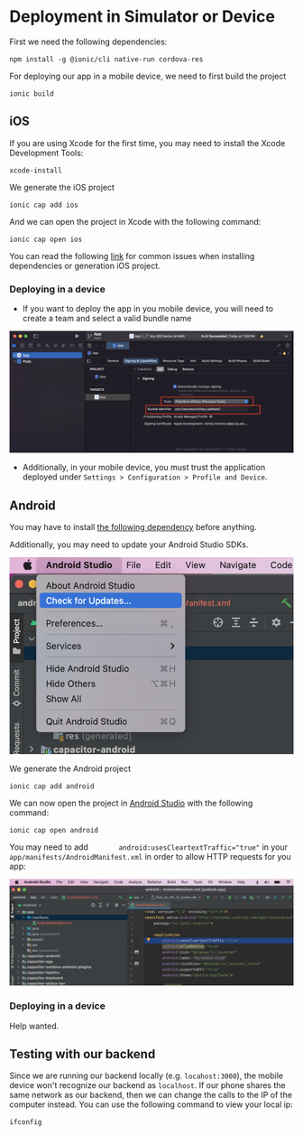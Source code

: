 # Deployment in Simulator or Device

First we need the following dependencies:

```
npm install -g @ionic/cli native-run cordova-res
```

For deploying our app in a mobile device, we need to first build the project

```
ionic build
```

## iOS

If you are using Xcode for the first time, you may need to install the Xcode Development Tools:

```
xcode-install
```

We generate the iOS project

```
ionic cap add ios
```

And we can open the project in Xcode with the following command:

```
ionic cap open ios
```

You can read the following [link](https://github.com/franciscovilchezv/coding-in-apple-silicon/blob/main/ionic/README.md) for common issues when installing dependencies or generation iOS project.

### Deploying in a device

- If you want to deploy the app in you mobile device, you will need to create a team and select a valid bundle name

![](./figs/xcode.png)

- Additionally, in your mobile device, you must trust the application deployed under `Settings > Configuration > Profile and Device`.

## Android

You may have to install [the following dependency](https://stackoverflow.com/a/65372165/4962221) before anything.

Additionally, you may need to update your Android Studio SDKs.

![](./figs/android.png)

We generate the Android project

```
ionic cap add android
```

We can now open the project in [Android Studio](https://developer.android.com/studio?gclid=Cj0KCQiAkNiMBhCxARIsAIDDKNUx9TLc3zzCN5zmWBQYX_QeXS4pUdxKdQkfteL5TTH4H03Pkho9Wx4aAuPoEALw_wcB&gclsrc=aw.ds#downloads) with the following command:

```
ionic cap open android
```

You may need to add `        android:usesCleartextTraffic="true"
` in your `app/manifests/AndroidManifest.xml` in order to allow HTTP requests for you app:

![](./figs/androidhttp.png)

### Deploying in a device

Help wanted.

## Testing with our backend

Since we are running our backend locally (e.g. `locahost:3000`), the mobile device won't recognize our backend as `localhost`. If our phone shares the same network as our backend, then we can change the calls to the IP of the computer instead. You can use the following command to view your local ip:

```
ifconfig
```
